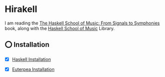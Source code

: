 # Hirakell

I am reading the [The Haskell School of Music: From Signals to Symphonies](https://www.semanticscholar.org/paper/The-Haskell-School-of-Music%3A-From-Signals-to-Hudak-Quick/a94ae33af9bef98ac2cfb0a29c0e2b3f514f1a4c) book, along with the [Haskell School of Music](https://github.com/Euterpea/HSoM) Library.

## :o: Installation

- [x] [Haskell Installation](docs/README.md#a-ghcup)

- [x] [Euterpea Installation](docs/README.md#b-euterpea-module-library)
